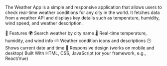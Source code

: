 The Weather App is a simple and responsive application that allows users to check real-time weather conditions for any city in the world. It fetches data from a weather API and displays key details such as temperature, humidity, wind speed, and weather description.

🔧 Features
🌍 Search weather by city name
🌡️ Real-time temperature, humidity, and wind info
⛅ Weather condition icons and descriptions
🕒 Shows current date and time
📱 Responsive design (works on mobile and desktop)
Built With
HTML, CSS, JavaScript (or your framework, e.g., React/Vue)
